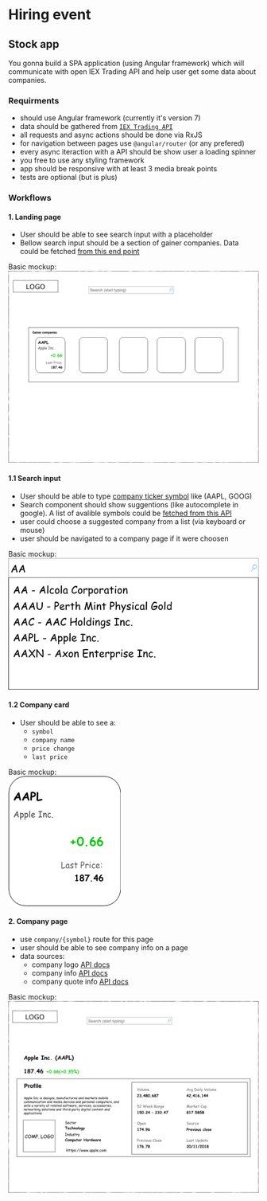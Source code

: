 # Hiring event

## Stock app

You gonna build a SPA application (using Angular framework) which will communicate with open IEX Trading API and help user get some data about companies.

### Requirments
- should use Angular framework (currently it's version 7)
- data should be gathered from [`IEX Trading API`](https://iextrading.com/developer/docs/)
- all requests and async actions should be done via RxJS
- for navigation between pages use `@angular/router` (or any prefered)
- every async iteraction with a API should be show user a loading spinner
- you free to use any styling framework
- app should be responsive with at least 3 media break points
- tests are optional (but is plus)

### Workflows

#### 1. Landing page
- User should be able to see search input with a placeholder
- Bellow search input should be a section of gainer companies. Data could be fetched [from this end point](https://api.iextrading.com/1.0/stock/market/list/gainers)

Basic mockup:  
![langing page image](challenge_search-main_screen.png)


#### 1.1 Search input

- User should be able to type [company ticker symbol](https://en.wikipedia.org/wiki/Ticker_symbol) like (AAPL, GOOG)
- Search component should show suggentions (like autocomplete in google). A list of avalible symbols could be [fetched from this API](https://api.iextrading.com/1.0/ref-data/symbols)
- user could choose a suggested company from a list (via keyboard or mouse)
- user should be navigated to a company page if it were choosen

Basic mockup:  
![search autosuggest](challenge_search-search_autosuggets.png)

#### 1.2 Company card

- User should be able to see a:
  - `symbol`
  - `company name`
  - `price change`
  - `last price`

Basic mockup:  
![company widget](challenge_search-gainer_company.png)

#### 2. Company page

- use `company/{symbol}` route for this page
- user should be able to see company info on a page
- data sources:
  - company logo [API docs](https://iextrading.com/developer/docs/#logo)
  - company info [API docs](https://iextrading.com/developer/docs/#company)
  - company quote info [API docs](https://iextrading.com/developer/docs/#quote)


Basic mockup:  
![company page](challenge_search-_company_{symbol}.png)
